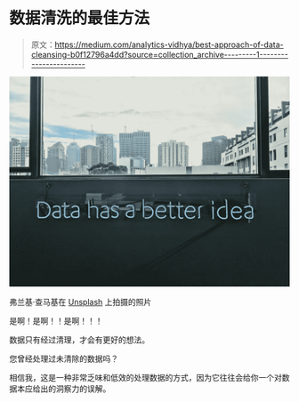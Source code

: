 # 数据清洗的最佳方法

> 原文：<https://medium.com/analytics-vidhya/best-approach-of-data-cleansing-b0f12796a4dd?source=collection_archive---------1----------------------->

![](img/1fe5c2191128d65ec846072218f583d3.png)

弗兰基·查马基在 [Unsplash](https://unsplash.com?utm_source=medium&utm_medium=referral) 上拍摄的照片

是啊！是啊！！是啊！！！

数据只有经过清理，才会有更好的想法。

您曾经处理过未清除的数据吗？

相信我，这是一种非常乏味和低效的处理数据的方式，因为它往往会给你一个对数据本应给出的洞察力的误解。